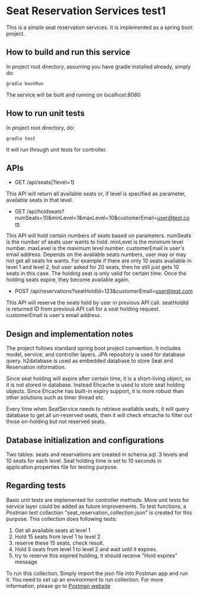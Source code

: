 # Seat Reservation Services test1

This is a simple seat reservation services. It is implemented as a spring boot project. 

## How to build and run this service
 
In project root directory, assuming you have gradle installed already, simply do:

```gradle bootRun```

The service will be built and running on localhost:8080

## How to run unit tests

In project root directory, do:

```gradle test```

It will run through unit tests for controller.

## APIs

   * GET /api/seats[?level=1]
   
   This API will return all available seats or, if level is specified as parameter, 
   available seats in that level.
   
   * GET /api/holdseats?numSeats=10&minLevel=1&maxLevel=10&customerEmail=user@test.com
   
   This API will hold certain numbers of seats based on parameters. numSeats is the number 
   of seats user wants to hold. minLevel is the minimum level number. maxLevel is the maximum
   level number. customerEmail is user's email address. Depends on the available seats numbers,
   user may or may not get all seats he wants. For example if there are only 10 seats available
   in level 1 and level 2, but user asked for 20 seats, then he still just gets 10 seats in this
   case. The holding seat is only valid for certain time. Once the holding seats expire, they become
   available again.
   
   * POST /api/reservations?seatHoldId=123&customerEmail=user@test.com
   
   This API will reserve the seats held by user in previous API call. seatHoldId is returned ID
   from previous API call for a seat holding request. customerEmail is user's email address.
   
## Design and implementation notes

The project follows standard spring boot project convention. It includes model, service, and controller layers.
JPA repository is used for database query. h2database is used as embedded database to store Seat and Reservation information.

Since seat holding will expire after certain time, it is a short-living object, so it is not stored
in database. Instead Ehcache is used to store seat holding objects. Since Ehcache has built-in expiry support,
it is more robust than other solutions such as timer thread etc.

Every time when SeatService needs to retrieve available seats, it will query database to get all
un-reserved seats, then it will check ehcache to filter out those on-holding but not reserved seats.

## Database initialization and configurations

Two tables: seats and reservations are created in schema.sql. 3 levels and 10 seats for each level.
Seat holding time is set to 10 seconds in application.properties file for testing purpose.


## Regarding tests

Basic unit tests are implemented for controller methods. More unit tests for service layer could be added as future improvements.
To test functions, a Postman test collection "seat_reservation_collection.json" is created for this purpose. This collection does following tests:

1. Get all available seats at level 1
2. Hold 15 seats from level 1 to level 2
3. reserve these 15 seats, check result.
4. Hold 5 seats from level 1 to level 2 and wait until it expires.
5. try to reserve this expired holding, it should receive "Hold expires" message

To run this collection. Simply import the json file into Postman app and run it. You need to set up an environment to run collection. 
For more information, please go to [Postman website](https://www.getpostman.com/postman)

   
    
